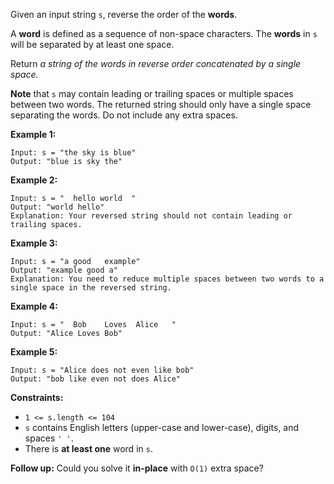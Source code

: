 Given an input string `s`, reverse the order of the **words**.

A **word** is defined as a sequence of non-space characters. The **words** in
`s` will be separated by at least one space.

Return _a string of the words in reverse order concatenated by a single
space._

**Note** that `s` may contain leading or trailing spaces or multiple spaces
between two words. The returned string should only have a single space
separating the words. Do not include any extra spaces.



**Example 1:**

    
    
    Input: s = "the sky is blue"
    Output: "blue is sky the"
    

**Example 2:**

    
    
    Input: s = "  hello world  "
    Output: "world hello"
    Explanation: Your reversed string should not contain leading or trailing spaces.
    

**Example 3:**

    
    
    Input: s = "a good   example"
    Output: "example good a"
    Explanation: You need to reduce multiple spaces between two words to a single space in the reversed string.
    

**Example 4:**

    
    
    Input: s = "  Bob    Loves  Alice   "
    Output: "Alice Loves Bob"
    

**Example 5:**

    
    
    Input: s = "Alice does not even like bob"
    Output: "bob like even not does Alice"
    



**Constraints:**

  * `1 <= s.length <= 104`
  * `s` contains English letters (upper-case and lower-case), digits, and spaces `' '`.
  * There is **at least one** word in `s`.



**Follow up:** Could you solve it **in-place** with `O(1)` extra space?

